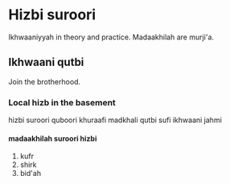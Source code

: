 # Hizbi suroori

Ikhwaaniyyah in theory and practice. Madaakhilah are murji'a.

## Ikhwaani qutbi

Join the brotherhood.

### Local hizb in the basement

hizbi suroori quboori khuraafi madkhali qutbi sufi ikhwaani jahmi


#### madaakhilah suroori hizbi

1. kufr
2. shirk
3. bid'ah